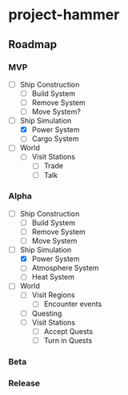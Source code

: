 # project-hammer

## Roadmap

### MVP

- [ ] Ship Construction
  - [ ] Build System
  - [ ] Remove System
  - [ ] Move System?

- [ ] Ship Simulation
  - [X] Power System
  - [ ] Cargo System

- [ ] World
  - [ ] Visit Stations
    - [ ] Trade
    - [ ] Talk

### Alpha

- [ ] Ship Construction
  - [ ] Build System
  - [ ] Remove System
  - [ ] Move System

- [ ] Ship Simulation
  - [X] Power System
  - [ ] Atmosphere System
  - [ ] Heat System

- [ ] World
  - [ ] Visit Regions
    - [ ] Encounter events
  - [ ] Questing
  - [ ] Visit Stations
    - [ ] Accept Quests
    - [ ] Turn in Quests

### Beta

### Release